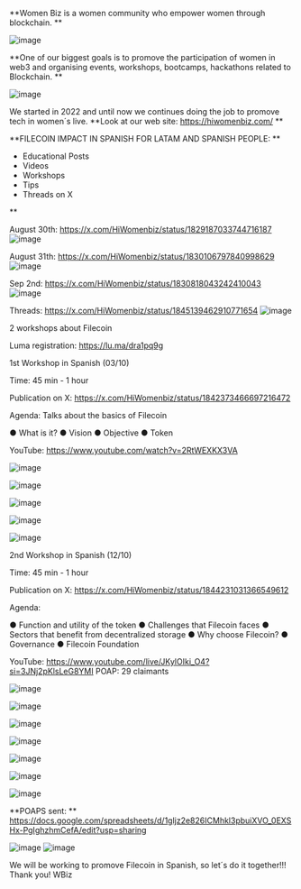 
**Women Biz is a women community who empower women through blockchain. 
**

![image](https://github.com/user-attachments/assets/8c1f4ff8-3a93-4f37-8184-b4f68a3ffcd8)

**One of our biggest goals is to promove the participation of women in web3 and organising events, workshops, bootcamps, hackathons related to Blockchain. 
**

![image](https://github.com/user-attachments/assets/d13148f0-1f3d-4549-9e9d-bcac32d409bf)

We started in 2022 and until now we continues doing the job to promove tech in women´s live. 
**Look at our web site: https://hiwomenbiz.com/ 
**

**FILECOIN IMPACT IN SPANISH FOR LATAM AND SPANISH PEOPLE: 
**

* Educational Posts
* Videos
* Workshops
* Tips
* Threads on X

**

August 30th: https://x.com/HiWomenbiz/status/1829187033744716187
![image](https://github.com/user-attachments/assets/20187a1d-2db3-4dd8-b5ce-93a5facd12cb)

August 31th: https://x.com/HiWomenbiz/status/1830106797840998629 
![image](https://github.com/user-attachments/assets/35cfc7e8-d02b-4142-ac50-86e537895e90)


Sep 2nd: https://x.com/HiWomenbiz/status/1830818043242410043 
![image](https://github.com/user-attachments/assets/bcff9150-4240-4f83-829a-01a8a9f1fa07)

Threads: https://x.com/HiWomenbiz/status/1845139462910771654 
 ![image](https://github.com/user-attachments/assets/412b7130-959a-4a28-9e40-17d9298e5279)


2 workshops about Filecoin

Luma registration: https://lu.ma/dra1pq9g

1st Workshop in Spanish (03/10)

Time: 45 min - 1 hour

Publication on X:
https://x.com/HiWomenbiz/status/1842373466697216472

Agenda: Talks about the basics of Filecoin

● What is it?
● Vision
● Objective
● Token

YouTube: https://www.youtube.com/watch?v=2RtWEXKX3VA


![image](https://github.com/user-attachments/assets/e2a75db7-8b40-4648-aee8-f964332426a8)

![image](https://github.com/user-attachments/assets/659e1ac2-b432-4df3-9a9b-6ed37aa489da)

![image](https://github.com/user-attachments/assets/9dc13b51-d331-4000-8cec-98ec9ed9704f)

![image](https://github.com/user-attachments/assets/6d167ff6-9bd1-462e-8ac8-bdf363837c47)

![image](https://github.com/user-attachments/assets/d00aeaf5-2d45-46fb-978e-b00cb373f613)


2nd Workshop in Spanish (12/10)

Time: 45 min - 1 hour

Publication on X:
https://x.com/HiWomenbiz/status/1844231031366549612

Agenda:

● Function and utility of the token
● Challenges that Filecoin faces
● Sectors that benefit from decentralized storage
● Why choose Filecoin?
● Governance
● Filecoin Foundation

YouTube: https://www.youtube.com/live/JKylOIki_O4?si=3JNj2pKlsLeG8YMI
POAP: 29 claimants

![image](https://github.com/user-attachments/assets/9f2ec5e4-561c-47a0-bd1b-1cf685360d8b)

![image](https://github.com/user-attachments/assets/4d813d65-7f92-46c8-92b5-0f7f86f257e5)

![image](https://github.com/user-attachments/assets/6768e889-23d8-483d-8113-b32c2ec8d8ca)

![image](https://github.com/user-attachments/assets/d3caaf38-a68e-4df4-b8ef-0e0bc2542fb3)

![image](https://github.com/user-attachments/assets/8e68f161-6ed9-4463-91e8-7a264774560c)

![image](https://github.com/user-attachments/assets/9d31806c-376a-409c-8e72-72b7291d7789)

![image](https://github.com/user-attachments/assets/aece1571-fe3a-4304-86d3-93e5287745d2)


**POAPS sent: 
** 
https://docs.google.com/spreadsheets/d/1gljz2e826ICMhkl3pbuiXVO_0EXSHx-PgIghzhmCefA/edit?usp=sharing

![image](https://github.com/user-attachments/assets/47a448ab-8ffc-4cf7-b800-d27ff5ae186f)
![image](https://github.com/user-attachments/assets/184dcd29-a656-49a6-88e0-b4d11357fc71)


We will be working to promove Filecoin in Spanish, so let´s do it together!!!
Thank you! 
WBiz



